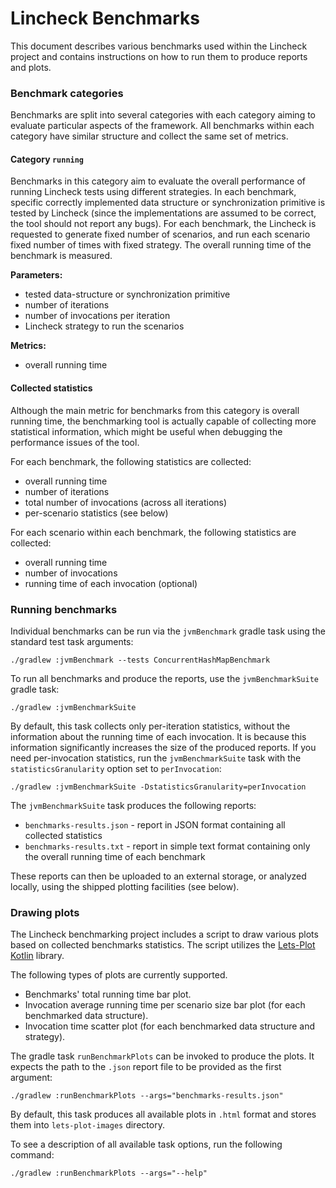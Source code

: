 # Lincheck Benchmarks

This document describes various benchmarks used within the Lincheck project
and contains instructions on how to run them to produce reports and plots.

### Benchmark categories

Benchmarks are split into several categories with 
each category aiming to evaluate particular aspects of the framework.
All benchmarks within each category have similar structure
and collect the same set of metrics.

#### Category `running`

Benchmarks in this category aim to evaluate the overall performance of 
running Lincheck tests using different strategies.
In each benchmark, specific correctly implemented 
data structure or synchronization primitive is tested by Lincheck
(since the implementations are assumed to be correct, the tool should not report any bugs).
For each benchmark, the Lincheck is requested to generate fixed number of scenarios, 
and run each scenario fixed number of times with fixed strategy. 
The overall running time of the benchmark is measured.

**Parameters:**
- tested data-structure or synchronization primitive
- number of iterations
- number of invocations per iteration
- Lincheck strategy to run the scenarios 

**Metrics:**
- overall running time

#### Collected statistics

Although the main metric for benchmarks from this category is overall running time,
the benchmarking tool is actually capable of collecting more statistical information,
which might be useful when debugging the performance issues of the tool.

For each benchmark, the following statistics are collected:
- overall running time
- number of iterations
- total number of invocations (across all iterations)
- per-scenario statistics (see below)

For each scenario within each benchmark, the following statistics are collected:
- overall running time
- number of invocations
- running time of each invocation (optional)

### Running benchmarks

Individual benchmarks can be run via the `jvmBenchmark` gradle task
using the standard test task arguments:

```
./gradlew :jvmBenchmark --tests ConcurrentHashMapBenchmark
```

To run all benchmarks and produce the reports, use the `jvmBenchmarkSuite` gradle task:

```
./gradlew :jvmBenchmarkSuite
```

By default, this task collects only per-iteration statistics, 
without the information about the running time of each invocation.
It is because this information significantly increases the size of the produced reports.
If you need per-invocation statistics, run the `jvmBenchmarkSuite` task 
with the `statisticsGranularity` option set to `perInvocation`:

```
./gradlew :jvmBenchmarkSuite -DstatisticsGranularity=perInvocation
```

The `jvmBenchmarkSuite` task produces the following reports:
- `benchmarks-results.json` - report in JSON format containing all collected statistics
- `benchmarks-results.txt` - report in simple text format containing only the overall running time of each benchmark

These reports can then be uploaded to an external storage, 
or analyzed locally, using the shipped plotting facilities (see below).

### Drawing plots

The Lincheck benchmarking project includes a script 
to draw various plots based on collected benchmarks statistics.
The script utilizes the [Lets-Plot Kotlin](https://github.com/JetBrains/lets-plot-kotlin) library.

The following types of plots are currently supported.
- Benchmarks' total running time bar plot.
- Invocation average running time per scenario size bar plot (for each benchmarked data structure).
- Invocation time scatter plot (for each benchmarked data structure and strategy).

The gradle task `runBenchmarkPlots` can be invoked to produce the plots. 
It expects the path to the `.json` report file to be provided as the first argument:

```
./gradlew :runBenchmarkPlots --args="benchmarks-results.json" 
```

By default, this task produces all available plots in `.html` format and stores them into `lets-plot-images` directory.

To see a description of all available task options, run the following command:

```
./gradlew :runBenchmarkPlots --args="--help"
```





